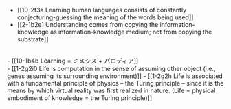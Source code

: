 - [[10-2f3a Learning human languages consists of constantly conjecturing-guessing the meaning of the words being used]]
- [[2-1b2e1 Understanding comes from copying the information-knowledge as information-knowledge medium; not from copying the substrate]]
<br>
- [[10-1b4b Learning = ミメシス + パロディア]]
<br>
- [[1-2g2i0 Life is computation in the sense of assuming other object (i.e., genes assuming its surrounding environment)]]
- [[1-2g2h Life is associated with a fundamental principle of physics – the Turing principle – since it is the means by which virtual reality was first realized in nature. (Life = physical embodiment of knowledge = the Turing principle)]]
